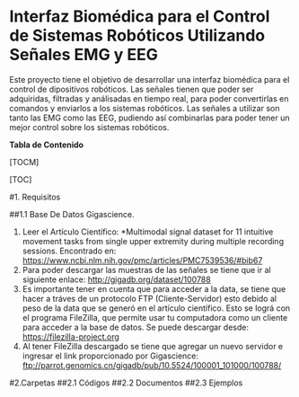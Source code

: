 
# Interfaz Biomédica para el Control de Sistemas Robóticos Utilizando Señales EMG y EEG
Este proyecto tiene el objetivo de desarrollar una interfaz biomédica para el control de dipositivos robóticos. Las señales tienen que poder ser adquiridas, filtradas y análisadas en tiempo real, para poder convertirlas en comandos y enviarlos a los sistemas robóticos. Las señales a utilizar son tanto las EMG como las EEG, pudiendo así combinarlas para poder tener un mejor control sobre los sistemas robóticos.



**Tabla de Contenido**

[TOCM]

[TOC]

#1. Requisitos

##1.1 Base De Datos Gigascience.
1. Leer el Artículo Científico:  *Multimodal signal dataset for 11 intuitive movement tasks from single upper extremity during multiple recording sessions. Encontrado en: https://www.ncbi.nlm.nih.gov/pmc/articles/PMC7539536/#bib67
2. Para poder descargar las muestras de las señales se tiene que ir al siguiente enlace: http://gigadb.org/dataset/100788
3. Es importante tener en cuenta que para acceder a la data, se tiene que hacer a tráves de un protocolo FTP (Cliente-Servidor) esto debido al peso de la data que se generó en el artículo científico. Esto se lográ con el programa FileZilla, que permite usar tu computadora como un cliente para acceder a la base de datos. Se puede descargar desde: https://filezilla-project.org
1. Al tener FileZilla descargado se tiene que agregar un nuevo servidor e ingresar el link proporcionado por Gigascience: ftp://parrot.genomics.cn/gigadb/pub/10.5524/100001_101000/100788/

#2.Carpetas
##2.1 Códigos
##2.2 Documentos
##2.3 Ejemplos
